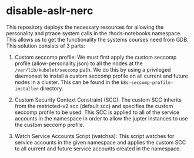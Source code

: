 # disable-aslr-nerc

This repository deploys the necessary resources for allowing the personality and ptrace system calls in the rhods-notebooks namespace. This allows us to get the functionality the systems courses need from GDB. This solution consists of 3 parts:

1. Custom seccomp profile: We must first apply the custom seccomp profile (allow-personality.json) to all the nodes at the `/var/lib/kubelet/seccomp` path. We do this by using a privileged daemonset to install a custom seccomp profile on all current and future nodes in a cluster. This can be found in the `k8s-seccomp-profile-installer` directory.

2. Custom Security Context Constraint (SCC): The custom SCC inherits from the restricted-v2 scc (default scc) and specifies the custom seccomp profile to be used. This SCC is applied to all of the service accounts in the namespace in order to allow the jupter instances to use the custom seccomp profile. 

3. Watch Service Accounts Script (watchsa): This script watches for service accounts in the given namespace and applies the custom SCC to all current and future service accounts created in the namespace. 
